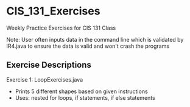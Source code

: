 # CIS_131_Exercises

Weekly Practice Exercises for CIS 131 Class


Note: User often inputs data in the command line which is validated by IR4.java to ensure the data is valid and won't crash the programs

## Exercise Descriptions
Exercise 1: LoopExercises.java
   - Prints 5 different shapes based on given instructions
   - Uses: nested for loops, if statements, if else statements
